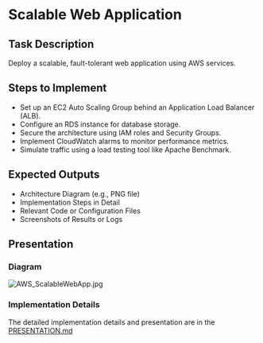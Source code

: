 # Scalable Web Application

## Task Description
Deploy a scalable, fault-tolerant web application using AWS services.

## Steps to Implement
- Set up an EC2 Auto Scaling Group behind an Application Load Balancer (ALB).
- Configure an RDS instance for database storage.
- Secure the architecture using IAM roles and Security Groups.
- Implement CloudWatch alarms to monitor performance metrics.
- Simulate traffic using a load testing tool like Apache Benchmark.

## Expected Outputs
- Architecture Diagram (e.g., PNG file)
- Implementation Steps in Detail
- Relevant Code or Configuration Files
- Screenshots of Results or Logs

## Presentation
### Diagram
![AWS_ScalableWebApp.jpg](../AWS_ScalableWebApp.jpg)
### Implementation Details
The detailed implementation details and presentation are in the [PRESENTATION.md](PRESENTATION.md)
